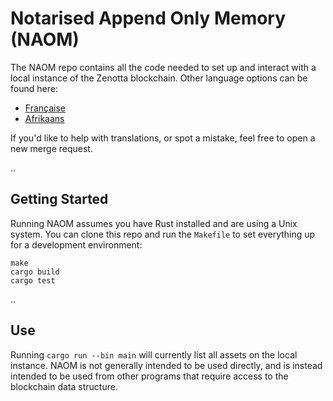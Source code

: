 # Notarised Append Only Memory (NAOM)

The NAOM repo contains all the code needed to set up and interact with a local instance of the Zenotta blockchain. 
Other language options can be found here:

- [Française](https://gitlab.com/zenotta/naom/-/blob/main/README.fr.md)
- [Afrikaans](https://gitlab.com/zenotta/naom/-/blob/main/README.af.md)

If you'd like to help with translations, or spot a mistake, feel free to open a new merge request.

..

## Getting Started

Running NAOM assumes you have Rust installed and are using a Unix system. You can clone this repo and run the `Makefile` to set everything up for a development environment:

```
make
cargo build
cargo test
```

..

## Use

Running `cargo run --bin main` will currently list all assets on the local instance. NAOM is not generally intended to be
used directly, and is instead intended to be used from other programs that require access to the blockchain data 
structure.